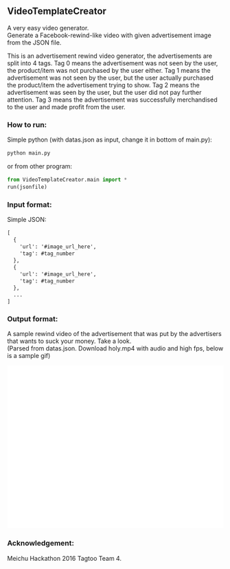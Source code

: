 ## VideoTemplateCreator

A very easy video generator.<br>
Generate a Facebook-rewind-like video with given advertisement image from the JSON file.

This is an advertisement rewind video generator, the advertisements are split into 4 tags. Tag 0 means the advertisement was not seen by the user, the product/item was not purchased by the user either. Tag 1 means the advertisement was not seen by the user, but the user actually purchased the product/item the advertisement trying to show. Tag 2 means the advertisement was seen by the user, but the user did not pay further attention. Tag 3 means the advertisement was successfully merchandised to the user and made profit from the user.

### How to run:
Simple python (with datas.json as input, change it in bottom of main.py):
```python
python main.py
```
or from other program:
```python
from VideoTemplateCreator.main import *
run(jsonfile)
```

### Input format:
Simple JSON:
```
[
  {
    'url': '#image_url_here',
    'tag': #tag_number
  },
  {
    'url': '#image_url_here',
    'tag': #tag_number
  },
  ...
]
```

### Output format:
A sample rewind video of the advertisement that was put by the advertisers that wants to suck your money. Take a look.<br>
(Parsed from datas.json. Download holy.mp4 with audio and high fps, below is a sample gif)

![A sample gif from datas.json](https://github.com/markakisdong/VideoTemplateCreator/blob/master/sample.gif)

### Acknowledgement:
Meichu Hackathon 2016 Tagtoo Team 4.
